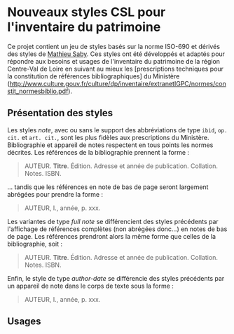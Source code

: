# Nouveaux styles CSL pour l'inventaire du patrimoine

Ce projet contient un jeu de styles basés sur la norme ISO-690 et dérivés des styles de [Mathieu Saby](https://github.com/msaby/wip-zotero-styles). Ces styles ont été développés et adaptés pour répondre aux besoins et usages de l'inventaire du patrimoine de la région Centre-Val de Loire en suivant au mieux les [prescriptions techniques pour la constitution de références bibliographiques] du Ministère (http://www.culture.gouv.fr/culture/dp/inventaire/extranetIGPC/normes/constit_normesbiblio.pdf).


## Présentation des styles
Les styles *note*, avec ou sans le support des abbréviations de type `ibid`, `op. cit.` et `art. cit.`, sont les plus fidèles aux prescriptions du Ministère. Bibliographie et appareil de notes respectent en tous points les normes décrites. Les références de la bibliographie prennent la forme :
> AUTEUR. **Titre**. Édition. Adresse et année de publication. Collation. Notes. ISBN.

... tandis que les références en note de bas de page seront largement abrégées pour prendre la forme :
> AUTEUR, I., année, p. xxx.


Les variantes de type *full note* se différencient des styles précédents par l'affichage de références complètes (non abrégées donc...) en notes de bas de page. Les références prendront alors la même forme que celles de la bibliographie, soit : 
> AUTEUR. **Titre**. Édition. Adresse et année de publication. Collation. Notes. ISBN.


Enfin, le style de type *author-date* se différencie des styles précédents par un appareil de note dans le corps de texte sous la forme :
> AUTEUR, I., année, p. xxx.

## Usages
